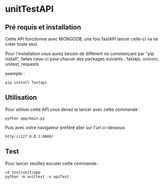 # unitTestAPI

## Pré requis et installation

Cette APi fonctionne avec MONGODB, une fois fastAPI lancer celle-ci va se créer toute seul.

Pour l'installation vous aurez besoin de différent ne commençant par "pip install", faites ceux-ci pour chacun des packages suivants : fastapi, uvicorn, unitest, requests

exemple : 

`````
pip install fastapi
`````

## Utilisation

Pour utiliser cette API vous devez la lancer avec cette commande :

``````
python app/main.py
``````
Puis avec votre navigateur préféré aller sur l'url ci-dessous
``````
http://127.0.0.1:8000/
``````

## Test

Pour lancer veuillez excuter cette commande :
````
cd test/unit/app
python -m unittest -v apiTest
````